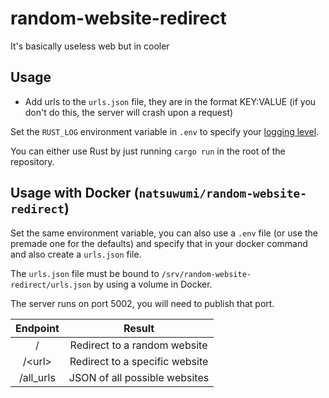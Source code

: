 # random-website-redirect
It's basically useless web but in cooler

## Usage
- Add urls to the `urls.json` file, they are in the format KEY:VALUE (if you don't do this, the server will crash upon a request)

Set the `RUST_LOG` environment variable in `.env` to specify your
[logging level](https://docs.rs/env_logger/0.7.1/env_logger/#enabling-logging).

You can either use Rust by just running `cargo run` in the root of the repository.

## Usage with Docker (`natsuwumi/random-website-redirect`)
Set the same environment variable, you can also use a `.env` file (or use the premade one for the defaults) and specify that in your docker command 
and also create a `urls.json` file.

The `urls.json` file must be bound to `/srv/random-website-redirect/urls.json` by using a volume in Docker.

The server runs on port 5002, you will need to publish that port.

| Endpoint   | Result                         |
| :--------: | :----------------------------: |
| /          | Redirect to a random website   |
| /\<url>    | Redirect to a specific website |
| /all_urls  | JSON of all possible websites  |
